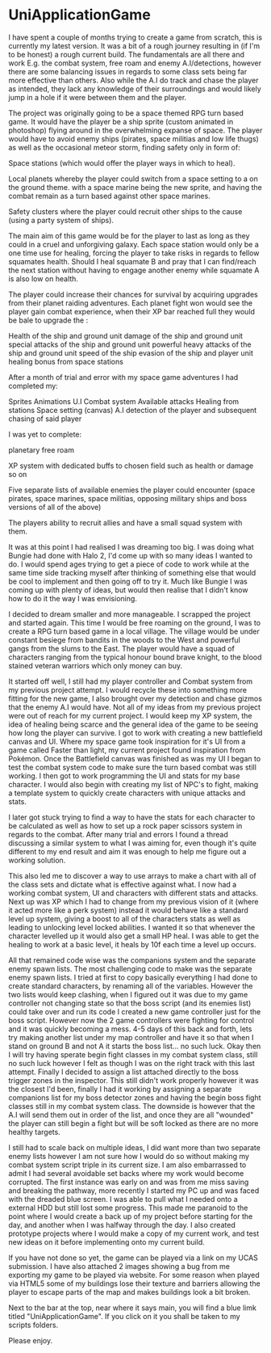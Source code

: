 # UniApplicationGame

I have spent a couple of months trying to create a game from scratch, this is currently my latest version. It was a bit of a rough journey resulting in (if I'm to be honest) a rough current build. The fundamentals are all there and work E.g. the combat system, free roam and enemy A.I/detections, however there are some balancing issues in regards to some class sets being far more effective than others. Also while the A.I do track and chase the player as intended, they lack any knowledge of their surroundings and would likely jump in a hole if it were between them and the player.

The project was originally going to be a space themed RPG turn based game. It would have the player be a ship sprite (custom animated in photoshop) flying around in the overwhelming expanse of space. The player would have to avoid enemy ships (pirates, space militias and low life thugs) as well as the occasional meteor storm, finding safety only in form of:

Space stations (which would offer the player ways in which to heal).

Local planets whereby the player could switch from a space setting to a on the ground theme. with a space marine being the new sprite, and having the combat remain as a turn based against other space marines.

Safety clusters where the player could recruit other ships to the cause (using a party system of ships).

The main aim of this game would be for the player to last as long as they could in a cruel and unforgiving galaxy. Each space station would only be a one time use for healing, forcing the player to take risks in regards to fellow squamates health. Should I heal squamate B and pray that I can find/reach the next station without having to engage another enemy while squamate A is also low on health.

The player could increase their chances for survival by acquiring upgrades from their planet raiding adventures. Each planet fight won would see the player gain combat experience, when their XP bar reached full they would be bale to upgrade the :

Health of the ship and ground unit damage of the ship and ground unit special attacks of the ship and ground unit powerful heavy attacks of the ship and ground unit speed of the ship evasion of the ship and player unit healing bonus from space stations

After a month of trial and error with my space game adventures I had completed my:

Sprites Animations U.I Combat system Available attacks Healing from stations Space setting (canvas) A.I detection of the player and subsequent chasing of said player

I was yet to complete:

planetary free roam

XP system with dedicated buffs to chosen field such as health or damage so on

Five separate lists of available enemies the player could encounter (space pirates, space marines, space militias, opposing military ships and boss versions of all of the above)

The players ability to recruit allies and have a small squad system with them.

It was at this point I had realised I was dreaming too big. I was doing what Bungie had done with Halo 2, I'd come up with so many ideas I wanted to do. I would spend ages trying to get a piece of code to work while at the same time side tracking myself after thinking of something else that would be cool to implement and then going off to try it. Much like Bungie I was coming up with plenty of ideas, but would then realise that I didn't know how to do it the way I was envisioning.

I decided to dream smaller and more manageable. I scrapped the project and started again. This time I would be free roaming on the ground, I was to create a RPG turn based game in a local village. The village would be under constant besiege from bandits in the woods to the West and powerful gangs from the slums to the East. The player would have a squad of characters ranging from the typical honour bound brave knight, to the blood stained veteran warriors which only money can buy.

It started off well, I still had my player controller and Combat system from my previous project attempt. I would recycle these into something more fitting for the new game, I also brought over my detection and chase gizmos that the enemy A.I would have. Not all of my ideas from my previous project were out of reach for my current project. I would keep my XP system, the idea of healing being scarce and the general idea of the game to be seeing how long the player can survive. I got to work with creating a new battlefield canvas and UI. Where my space game took inspiration for it's UI from a game called Faster than light, my current project found inspiration from Pokémon. Once the Battlefield canvas was finished as was my UI I began to test the combat system code to make sure the turn based combat was still working. I then got to work programming the UI and stats for my base character. I would also begin with creating my list of NPC's to fight, making a template system to quickly create characters with unique attacks and stats.

I later got stuck trying to find a way to have the stats for each character to be calculated as well as how to set up a rock paper scissors system in regards to the combat. After many trial and errors I found a thread discussing a similar system to what I was aiming for, even though it's quite different to my end result and aim it was enough to help me figure out a working solution.

This also led me to discover a way to use arrays to make a chart with all of the class sets and dictate what is effective against what. I now had a working combat system, UI and characters with different stats and attacks. Next up was XP which I had to change from my previous vision of it (where it acted more like a perk system) instead it would behave like a standard level up system, giving a boost to all of the characters stats as well as leading to unlocking level locked abilities. I wanted it so that whenever the character levelled up it would also get a small HP heal. I was able to get the healing to work at a basic level, it heals by 10f each time a level up occurs.

All that remained code wise was the companions system and the separate enemy spawn lists. The most challenging code to make was the separate enemy spawn lists. I tried at first to copy basically everything I had done to create standard characters, by renaming all of the variables. However the two lists would keep clashing, when I figured out it was due to my game controller not changing state so that the boss script (and its enemies list) could take over and run its code I created a new game controller just for the boss script. However now the 2 game controllers were fighting for control and it was quickly becoming a mess. 4-5 days of this back and forth, lets try making another list under my map controller and have it so that when I stand on ground B and not A it starts the boss list... no such luck. Okay then I will try having sperate begin fight classes in my combat system class, still no such luck however I felt as though I was on the right track with this last attempt. Finally I decided to assign a list attached directly to the boss trigger zones in the inspector. This still didn't work properly however it was the closest I'd been, finally I had it working by assigning a separate companions list for my boss detector zones and having the begin boss fight classes still in my combat system class. The downside is however that the A.I will send them out in order of the list, and once they are all "wounded" the player can still begin a fight but will be soft locked as there are no more healthy targets.

I still had to scale back on multiple ideas, I did want more than two separate enemy lists however I am not sure how I would do so without making my combat system script triple in its current size. I am also embarrassed to admit I had several avoidable set backs where my work would become corrupted. The first instance was early on and was from me miss saving and breaking the pathway, more recently I started my PC up and was faced with the dreaded blue screen. I was able to pull what I needed onto a external HDD but still lost some progress. This made me paranoid to the point where I would create a back up of my project before starting for the day, and another when I was halfway through the day. I also created prototype projects where I would make a copy of my current work, and test new ideas on it before implementing onto my current build.

If you have not done so yet, the game can be played via a link on my UCAS submission. I have also attached 2 images showing a bug from me exporting my game to be played via website. For some reason when played via HTML5 some of my buildings lose their texture and barriers allowing the player to escape parts of the map and makes buildings look a bit broken.

Next to the bar at the top, near where it says main, you will find a blue limk titled "UniApplicationGame". If you click on it you shall be taken to my scripts folders.

Please enjoy.

